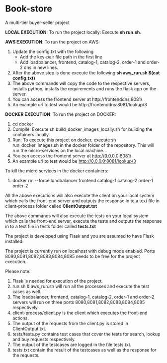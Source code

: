 # Book-store

A multi-tier buyer-seller project

 **LOCAL EXECUTION**:
 To run the project locally:
  Execute **sh run.sh**.

 **AWS EXECUTION**:
 To run the project on AWS:
  1) Update the config.txt with the following
       - Add the key-pair file path in the first line
       - Add loadbalancer, frontend, catalog-1, catalog-2, order-1 and order-2 dns in new lines.
  2) After the above step is done execute the following **sh aws_run.sh $(cat config.txt)**
  3) The above commands will copy the code to the respective servers, installs python, installs the requirements and runs the flask app on the server.
  5) You can access the frontend server at http://frontenddns:8081/
  6) An example url to test would be http://frontenddns:8081/lookup/3

 **DOCKER EXECUTION**: 
To run the project on DOCKER:
  1) cd docker 
  2) Compile: Execute sh build_docker_images_locally.sh for building the containers locally.
  3) Run: To execute this project on docker, execute sh run_docker_images.sh in the docker folder of the repository. This will run the micro-services on the local machine. .
  4) You can access the frontend server at http://0.0.0.0:8081/
  5) An example url to test would be http://0.0.0.0:8081/lookup/3
  
To kill the micro services in the docker containers:
  1) docker rm --force loadbalancer frontend catalog-1 catalog-2 order-1 order-2
  

All the above executions will also execute the client on your local system which calls the front-end server and outputs the response in to a text file in client-process folder called **ClientOutput.txt**

The above commands will also execute the tests on your local system which calls the front-end server, execute the tests and outputs the response in to a text file in tests folder called **tests.txt**


The project is developed using Flask and you are assumed to have Flask installed.

The project is currently run on localhost with debug mode enabled.
Ports 8080,8081,8082,8083,8084,8085 needs to be free for the project execution.

Please note:

1) Flask is needed for execution of the project.
2) run.sh & aws_run.sh will run all the processes and execute the test cases as well.
3) The loadbalancer, frontend, catalog-1, catalog-2, order-1 and order-2 servers will run on three ports 8080,8081,8082,8083,8084,8085 respectively.
4) client-process/client.py is the client which executes the front-end actions.
5) The output of the requests from the client.py is stored in ClientOutput.txt.
6) tests/tests.py contains test cases that cover the tests for search, lookup and buy requests respectively. 
7) The output of the testcases are logged in the file tests.txt.
8) tests.txt contain the result of the testcases as well as the response for the requests.
